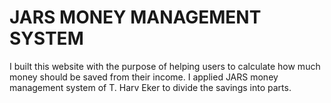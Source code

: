 # JARS MONEY MANAGEMENT SYSTEM
I built this website with the purpose of helping users to calculate how much money should be saved from their income. I applied JARS money management system of T. Harv Eker to divide the savings into parts.
